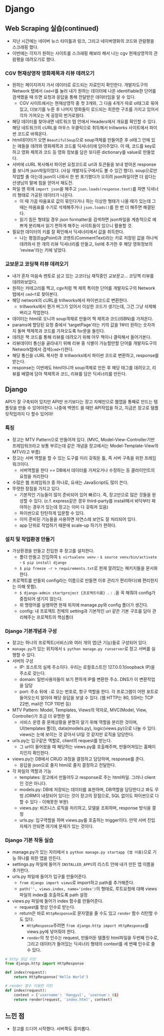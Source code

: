 # Django 

## Web Scraping 실습(continued)
- 지난 시간에는 네이버 뉴스 타이틀과 링크, 그리고 네이버영화의 코드와 관람평을 스크래핑 했다.
- 이번에는 각자가 원하는 사이트를 스크래핑 해보라 해서 나는 cgv 현재상영작의 관람평을 데려오기로 했다.

### CGV 현재상영작 영화제목과 리뷰 데려오기
- 원하는 페이지까지 가서 데이터로 로드되는 자료인지 확인한다. 개발자도구의 Network 탭에서 `Cmd+F`를 눌러 내가 원하는 데이터에 나온 identifiable한 단어를 검색했을 때 뜨면 요청과 응답을 통해 전달받은 데이터임을 알 수 있다.
  - CGV 사이트에서는 현재상영작 중 첫 3개와, 그 다음 4개가 따로 ol태그로 묶여있고, 더보기를 누른 후 나머지 영화들이 로드되는 희한한 구조를 가지고 있어서 각자 가져오는 게 굉장히 번거로웠다.
- 해당 데이터를 찾아내면 네트워크 탭 안에서 Headers에서 개요를 확인할 수 있다. 해당 네트워크의 cURL을 마우스 우클릭으로 취득해서 trillworks 사이트에서 파이썬 코드로 바꿔온다. 
- html데이터가 오면 `BeautifulSoup`으로 soup객체를 만들어준 후 ol태그 안에 있는 애들을 데려와 영화제목과 코드를 딕셔너리에 담아주었다. 이 때, 코드를 key로 하고 영화 제목과 코드 등 영화 정보를 담은 또다른 dictionary를 value로 만들었다.
- 서버에 cURL 복사해서 파이썬 요청코드로 url과 토큰들을 보내 받아온 response를 보니까 json파일이었다. (사실 개발자도구에서도 볼 수 있긴 했다). soup으로만 작업할 줄 아는데 json이 나와서 한 번 포기했다가 오히려 json파일이면 더 쉽다는 선생님의 말에 힘을 얻어서 재도전.
- 파일 맨 위에 `import json`을 해주고 `json.loads(response.text)`를 하면 딕셔너리 형태로 가공된 데이터가 나온다. 
  - 이 때 가끔 따옴표로 값이 묶인다거나 하는 이상한 형태가 나올 때가 있는데 그 때는 따옴표를 수기로 삭제해주거나 `json.loads()`를 한 번 더 해주면 해결된다.
  - 읽기 힘든 형태일 경우 json formatter을 검색하면 json파일을 계층적으로 예쁘게 분리해서 읽기 편하게 해주는 사이트들이 있으니 활용할 것.
- 필요한 데이터의 키를 잘 확인해서 딕셔너리에서 값을 취득한다. 
  - 나는 평점(EggPoint)과 코멘트(CommentText)라는 키로 저장된 값을 하나씩 데려와서 한 개의 리뷰 딕셔너리를 만들고, list에 추가한 후 해당 영화정보의 'review'라는 키에 넣었다.


### 교보문고 코딩책 리뷰 데려오기
- 내가 혼자 마음속 멘토로 삼고 있는 고코더님 재직중인 교보문고... 코딩책 리뷰를 데려와보았다. 
- 원하는 카테고리를 찍고, cgv처럼 책 제목 특이한 단어를 개발자도구의 Network탭에서 `cmd+f`로 찾아본다.
- 해당 network의 cURL을 trillworks에서 파이썬코드로 변환한다. 
  - trillworks에서 뭔가 버그가 있어서 이상한 코드가 생기는데, 그건 그냥 삭제해버리고 작업한다.
- 데이터는 html로 오니까 soup객체로 만들어 책 제목과 코드(ISBN)를 가져온다.
- params에 할당된 요청 중에서 'targetPage'라는 키의 값을 1부터 원하는 숫자까지 돌며 책제목과 코드를 가져오도록 for문을 돌린다.
- 데려온 책 코드를 통해 리뷰를 데려오기 위해 아무 책이나 클릭해서 들어가본다. 
- 리뷰데이터 통신을 골라내기 위해 리뷰 중 식별이 가능할만할 단어를 개발자도구의 Network탭에서 검색(`cmd+f`)한다.
- 해당 통신을 cURL 복사한 후 trillworks에서 파이썬 코드로 변환하고, response를 받는다.
- response는 이번에도 html이니까 soup객체로 만든 후 해당 태그를 데려오고, 리뷰를 배열에 담아 책제목과 코드, 리뷰를 담은 딕셔너리를 만든다.

## Django
API가 잘 구축되어 있지만 API만 쓰기보다는 장고 자체만으로 웹앱을 통째로 만드는 템플릿을 만들 수 있어야한다. 나중에 백엔드 쓸 때만 API작업을 하고, 지금은 장고로 템플릿작업까지 다 할수 있어야!

### 특징
- 장고는 MTV Pattern으로 만들어져 있다. (MVC, Model-View-Controller기반 프레임워크라고 보통 부르는데 같은 개념을 장고에서는 Model-Template-View의 MTV라고 부름) 
- 장고는 서버 역할을 할 수 있는 도구를 미리 갖춰둔 틀, 즉 서버 구축을 위한 프레임워크이다.
  - 서버역할을 한다 == DB에서 데이터를 가져오거나 수정하는 등 클라이언트의 요청을 처리한다
- 수많은 웹 프레임워크 중 하나로, 요새는 JavaScript도 많이 쓴다.
- 뚜렷한 장점을 가지고 있다.
  - 기본적인 기능들이 많이 준비되어 있어 빠르다. 즉, 장고만으로 많은 것들을 완성할 수 있다. (c.f. express같은 경우 third-party를 install해서 바닥부터 짜야하는 경우가 있는데 장고는 이미 다 갖춰져 있음)
  - 파이썬으로 탄탄하게 입문할 수 있다.
  - 이미 준비된 기능들을 사용하면 자연스레 보안도 잘 처리되어 있다. 
  - app 단위로 작업하기 때문에 scale-up 하기가 편하다.

### 설치 및 작업환경 만들기
- 가상환경을 만들고 진입한 후 장고를 설치한다.
  - 폴더 만들고 진입하여 `$ virtualenv venv` - `$ source venv/bin/activate` - `$ pip install django`
  - `$ pip freeze -r > requirements.txt`로 현재 깔려있는 패키지들을 문서화한다.
- 프로젝트를 만들되 config라는 이름으로 만들면 이후 관리가 편리하다(왜 편리한지는 이해 못함).
  - `$ django-admin startproject {프로젝트이름} .` : `.`을 꼭 해줘야 config가 중첩되어 생기지 않는다.
  - 위 명령어를 실행하면 현재 위치에 manage.py와 config 폴더가 생긴다.
  - config: 내 프로젝트 전체의 setting과 기본적인 uri 같은 기본 구조를 담아 관리해주는 프로젝트의 핵심폴더

### Django 기본개념과 구성
- 장고는 하나의 프로젝트(서비스)와 여러 개의 앱(큰 기능)들로 구성되어 있다.
- `manage.py`가 있는 위치에서 `$ python manage.py runserver`로 장고 서버를 실행할 수 있다.
- 서버의 구성
  - IP: 호스트의 실제 주소이다. 우리는 로컬호스트인 127.0.0.1(loopback IP)을 주소로 갖는다.
  - domain: 일반사용자들이 보기 편하게 IP를 변환한 주소. DNS가 이 변환작업을 담당
  - port: 주소 뒤에 `:`로 오는 번호로, 항구 역할을 한다. 각 프로그램이 어떤 포트로 들어오는지 알아야 해당 응답을 보낼 수 있다. (웹 HTTP는 80, SSH는 TCP 22번, mail은 TCP 110번 등)
- MTV Pattern: Model, Templates, Views의 약자로, MVC(Model, View, Controller)가 조금 더 유명한 말.
  - 서비스 운영 중 문제상황을 분명히 알기 위해 역할을 분리한 것이며, UI(templates 폴더), data(models.py), logic(views.py)으로 나눌 수 있다. views는 눈에 보이는 것 같아서 UI일 것 같지만 로직을 담당한다.
- urls.py는 입구같은 역할로, client의 request를 받는다. 
  - 그 url이 들어왔을 때 해당하는 views.py를 호출해주며, 만들어져있는 홈페이지인지 확인한다.
- views.py는 DB에서 CRUD 과정을 결정하고 담당하며, response를 준다. 
  - 응답을 json으로 줄지 html로 줄지 결정하고 전달한다.
- 각 파일의 역할과 기능
  - templates: 장고에서 만들어두고 response로 주는 html파일. 그러나 client인 것은 아니다.
  - models.py: DB에 저장되는 데이터를 표현하며, DB역할을 담당한다고 봐도 무방.(ORM이 내장되어 있다는 것이 장고의 장점으로, SQL 없이도 파이썬으로 다 할 수 있다 - 이해못한 부분)
  - views.py: 비즈니스 로직을 처리하고, 모델을 조회하며, response 방식을 결정
  - urls.py: 입구역할을 하며 views.py를 호출하는 trigger이다. 만약 서버 진입 자체가 안되면 여기에 문제가 있는 것이다.

### Django 기본 작동 실습
- manage.py가 있는 자리에서 `$ python manage.py startapp {앱 이름}`으로 기능 하나를 위한 앱을 만든다. 
- settings.py 파일에 들어가 `INSTALLED_APPS`의 리스트 안에 내가 만든 앱 이름을 추가한다.
- urls.py 파일에 들어가 입구를 만들어준다. 
  - `from django import views`로 import하고 path를 추가해준다.
  - `path('', views.index, name='index')`의 형태로, 루트요청에 대해 views 파일의 index를 호출하도록 path 설정
- views.py 파일에 들어가 index 함수를 만들어준다.
  - request를 항상 인수로 받는다.
  - return은 바로 `HttpResponse`로 문자열을 줄 수도 있고 `render` 함수 리턴할 수도 있다.
    - `HttpResponse`주려면 `from django.http import HttpResponse`를 views.py에 넣어줘야 한다.
    - `render`의 첫 인수는 request, 만들어둔 템플릿 html파일을 두번째 인수로, 그리고 데이터가 들어있는 딕셔너리 형태의 context를 세 번째 인수로 줄 수 있다.
```python
# http 응답 리턴
from django.http import HttpResponse

def index(request):
    return HttpResponse('Hello World')

# render 함수 이용한 리턴
def index(request):
    context = {'username': 'Hangyul', 'usernum': 01}
    return render(request, 'index.html', context)
```

## 느낀 점
- 장고를 드디어 시작했다. 서버쪽도 흥미롭다.
